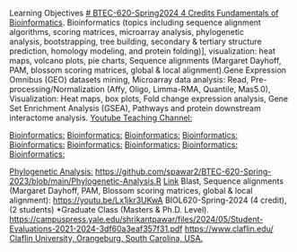 Learning Objectives [# BTEC-620-Spring2024 4 Credits Fundamentals of Bioinformatics](https://pawar1550.wixsite.com/claflin-courses/copy-of-biol620-spring-2023-4-credit).
Bioinformatics (topics including sequence alignment algorithms, scoring matrices, microarray analysis, phylogenetic analysis, bootstrapping, tree building, secondary & tertiary structure prediction, homology modeling, and protein folding)], visualization: heat maps, volcano plots, pie charts, Sequence alignments (Margaret Dayhoff, PAM, blossom scoring matrices, global & local alignment).Gene Expression Omnibus (GEO) datasets mining, Microarray data analysis: Read, Pre-processing/Normalization (Affy, Oligo, Limma-RMA, Quantile, Mas5.0), Visualization: Heat maps, box plots, Fold change expression analysis, Gene Set Enrichment Analysis (GSEA), Pathways and protein downstream interactome analysis.
[Youtube Teaching Channel:](https://www.youtube.com/playlist?list=PLKka-JHtsz80sJ_uQ8wZ4cnLNB9yRJNoV)

[Bioinformatics:](https://youtu.be/G6Xh9QJQrjA)
[Bioinformatics:](https://youtu.be/UlU8GlZP7GU)
[Bioinformatics:](https://youtu.be/YVMVhcDCMY8)
[Bioinformatics:](https://youtu.be/OTGJ4355zCQ)
[Bioinformatics:](https://youtu.be/EYZgSvCS858)
[Bioinformatics:](https://youtu.be/kGaQ2mG4-9g)
[Bioinformatics:](https://youtu.be/kIxlNUeG-38)
[Bioinformatics:](https://youtu.be/bmWCnSMhUDk)
[Bioinformatics:](https://youtu.be/7UOA1hC2V5k)

[Phylogenetic Analysis:](https://youtu.be/IMIP4la-K84)
https://github.com/spawar2/BTEC-620-Spring-2023/blob/main/Phylogenetic-Analysis.R
[Link](https://youtu.be/UEsXMfE_7Rg)
Blast, Sequence alignments (Margaret Dayhoff, PAM, Blossom scoring matrices, global & local alignment): https://youtu.be/Lx1jkr3UKwA
BIOL620-Spring-2024 (4 credit), (2 students) *Graduate Class (Masters & Ph.D. Level). https://campuspress.yale.edu/shrikantpawar/files/2024/05/Student-Evaluations-2021-2024-3df60a3eaf357f31.pdf
https://www.claflin.edu/
[Claflin University, Orangeburg, South Carolina, USA.](https://www.claflin.edu/docs/default-source/academic-affairs-student-services/2018-2020-undergraduate-catalog_final_aug-21-2019_web.pdf?sfvrsn=15bf3f0e_6)
